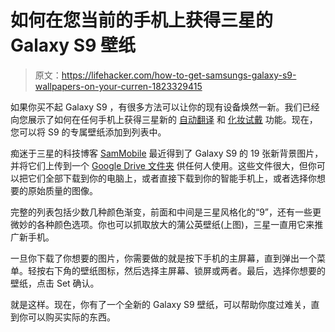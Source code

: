 # 如何在您当前的手机上获得三星的 Galaxy S9 壁纸

> 原文：<https://lifehacker.com/how-to-get-samsungs-galaxy-s9-wallpapers-on-your-curren-1823329415>

如果你买不起 Galaxy S9 ，有很多方法可以让你的现有设备焕然一新。我们已经向您展示了如何在任何手机上获得三星新的 [自动翻译](https://lifehacker.com/how-to-get-the-galaxy-s9s-translation-feature-on-any-ph-1823307084) 和 [化妆试戴](https://lifehacker.com/get-the-galaxy-s9s-makeup-try-on-feature-on-any-phone-u-1823307779) 功能。现在，您可以将 S9 的专属壁纸添加到列表中。



痴迷于三星的科技博客 [SamMobile](https://www.sammobile.com/wallpaper/galaxy-s9/) 最近得到了 Galaxy S9 的 19 张新背景图片，并将它们上传到一个 [Google Drive 文件夹](https://drive.google.com/file/d/1foxKhJ-TAQ7xQCqHHpznjqyY2x-1ZlUi/view) 供任何人使用。这些文件很大，但你可以把它们全部下载到你的电脑上，或者直接下载到你的智能手机上，或者选择你想要的原始质量的图像。

完整的列表包括少数几种颜色渐变，前面和中间是三星风格化的“9”，还有一些更微妙的各种颜色选项。你也可以抓取放大的蒲公英壁纸(上图)，三星一直用它来推广新手机。

一旦你下载了你想要的图片，你需要做的就是按下手机的主屏幕，直到弹出一个菜单。轻按右下角的壁纸图标，然后选择主屏幕、锁屏或两者。最后，选择你想要的壁纸，点击 Set 确认。

就是这样。现在，你有了一个全新的 Galaxy S9 壁纸，可以帮助你度过难关，直到你可以购买实际的东西。